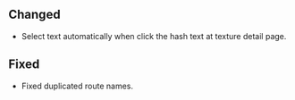 ## Changed

- Select text automatically when click the hash text at texture detail page.

## Fixed

- Fixed duplicated route names.
